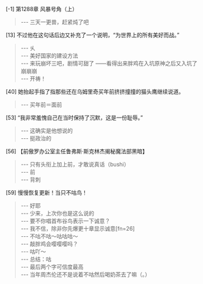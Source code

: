 
[-1] 第1288章 风暴号角（上）
>--- 三天一更兽，赶紧炖了吧<br>

[13] 不过他在这句话后边又补充了一个说明，“为世界上的所有美好而战。”
>--- 乆<br>
>--- 美好国家的建设方法<br>
>--- 来玩崩坏三吧，剧情可甜了
——看得出来胖鸡在入坑原神之后又入坑了崩崩崩<br>
>--- 开祷！<br>

[40] 她抬起手指了指那些还在乌姆里奇买年前挤挤撞撞的猫头鹰继续说道。
>--- 买年前＝面前<br>

[53] “我非常羞愧自己在当时保持了沉默，这是一份耻辱。”
>--- 这确实是他想说的<br>
>--- 挺政治的<br>

[56] 【前傲罗办公室主任鲁弗斯·斯克林杰揭秘魔法部黑暗】
>--- 只有头衔上加上前，才敢说真话（bushi）<br>
>--- 前<br>
>--- 背刺<br>

[59] 慢慢恢复更新！当只不咕鸟！
>--- 好耶<br>
>--- 少来，上次你也是这么说的<br>
>--- 要不你唱首布谷鸟表示一下诚意？<br>
>--- 我不信，除非你先爆更十章显示诚意[fn=26]<br>
>--- 不咕不咕～咕咕咕～<br>
>--- 敲胖鸡会嘤嘤嘤吗？<br>
>--- 咕吖～<br>
>--- 总结：咕<br>
>--- 最后两个字可信度最高<br>
>--- 当年周杰伦还不是说着不咕然后喝奶茶去了嘛（。）<br>
